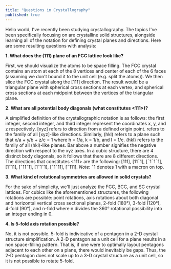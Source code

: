 ```yaml
---
title: "Questions in Crystallography"
published: true
---
```


Hello world, I've recently been studying crystallography. The topics I've been specifically focusing on are crystalline solid structures, alongside learning all of the notation for defining crystal planes and directions. Here are some resulting questions with analysis:

**1. What does the (111) plane of an FCC lattice look like?**

First, we should visualize the atoms to be space filling. The FCC crystal contains an atom at each of the 8 vertices and center of each of the 6 faces (assuming we don't bound it to the unit cell (e.g. split the atoms)). We then slice the FCC crystal along the [111] direction. The result would be a triangular plane with spherical cross sections at each vertex, and spherical cross sections at each midpoint between the vertices of the triangular plane.

**2. What are all potential body diagonals (what constitutes <111>)?**

A simplified definition of the crystallographic notation is as follows: the first integer, second integer, and third integer represent the coordinates x, y, and z respectively. [xyz] refers to direction from a defined origin point. <xyz> refers to the family of all [xyz]-like directions. Similarly, (hkl) refers to a plane such that x/a + y/b + z/c = 1 where h = 1/a, k = 1/b, and l = 1/c. {hkl} refers to the family of all (hkl)-like planes. Bar above a number signifies the negative direction with respect to the xyz axes. In a cubic structure, there are 4 distinct body diagonals, so it follows that there are 8 different directions. The directions that constitutes <111> are the following: [111], [11¯1], [¯1¯1¯1], [1¯11], [¯11¯1], [1¯1¯1], [¯1¯11], [¯111]. _Note_: ¯1 denotes 1 with a macron on top.

**3. What kind of rotational symmetries are allowed in solid crystals?**

For the sake of simplicity, we'll just analyze the FCC, BCC, and SC crystal lattices. For cubics like the aforementioned structures, the following rotations are possible: point rotations, axis rotations about both diagonal and horizontal vertical cross sectional planes, 2-fold (180°), 3-fold (120°), 4-fold (90°), and n-fold where n divides the 360° rotational possibility into an integer ending in 0.

**4. Is 5-fold axis rotation possible?**

No, it is not possible. 5-fold is indivicative of a pentagon in a 2-D cyrstal structure simplification. A 2-D pentagon as a unit cell for a plane results in a non space-filling pattern. That is, if one were to optimally layout pentagons adjacent to each other on a plane, there would inevitably be gaps. Thus, the 2-D pentagon does not scale up to a 3-D crystal structure as a unit cell, so it is not possible to rotate 5-fold.
